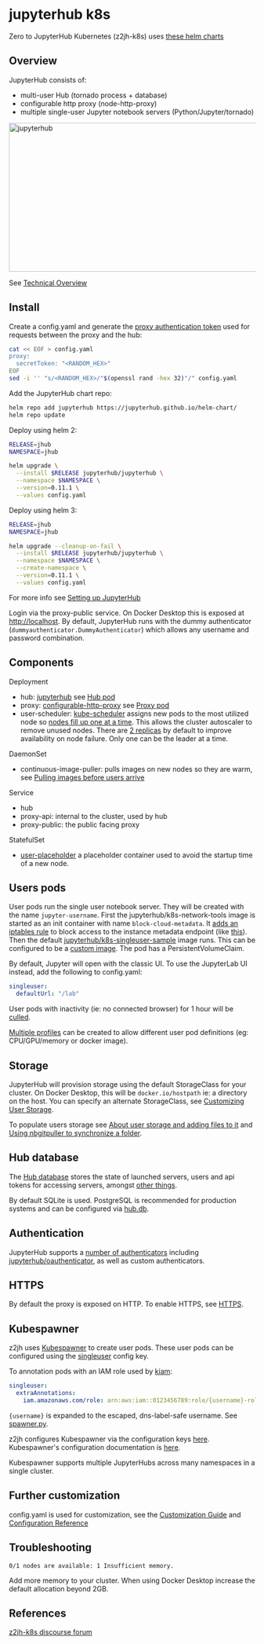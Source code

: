 # jupyterhub k8s

Zero to JupyterHub Kubernetes (z2jh-k8s) uses [these helm charts](https://github.com/jupyterhub/zero-to-jupyterhub-k8s)

## Overview

JupyterHub consists of:

- multi-user Hub (tornado process + database)
- configurable http proxy (node-http-proxy)
- multiple single-user Jupyter notebook servers (Python/Jupyter/tornado)

<!-- markdownlint-disable MD033 -->
<img src="https://zero-to-jupyterhub.readthedocs.io/en/latest/_images/architecture.png" alt="jupyterhub" width="538" height="303"/>
<!-- markdownlint-enable MD033 -->

See [Technical Overview](https://jupyterhub.readthedocs.io/en/stable/index.html)

## Install

Create a config.yaml and generate the [proxy authentication token](https://jupyterhub.readthedocs.io/en/stable/getting-started/security-basics.html?highlight=openssl#authentication-token) used for requests between the proxy and the hub:

```bash
cat << EOF > config.yaml
proxy:
  secretToken: "<RANDOM_HEX>"
EOF
sed -i '' "s/<RANDOM_HEX>/"$(openssl rand -hex 32)"/" config.yaml
```

Add the JupyterHub chart repo:

```bash
helm repo add jupyterhub https://jupyterhub.github.io/helm-chart/
helm repo update
```

Deploy using helm 2:

```bash
RELEASE=jhub
NAMESPACE=jhub

helm upgrade \
  --install $RELEASE jupyterhub/jupyterhub \
  --namespace $NAMESPACE \
  --version=0.11.1 \
  --values config.yaml
```

Deploy using helm 3:

```bash
RELEASE=jhub
NAMESPACE=jhub

helm upgrade --cleanup-on-fail \
  --install $RELEASE jupyterhub/jupyterhub \
  --namespace $NAMESPACE \
  --create-namespace \
  --version=0.11.1 \
  --values config.yaml
```

For more info see [Setting up JupyterHub](https://zero-to-jupyterhub.readthedocs.io/en/latest/setup-jupyterhub/setup-jupyterhub.html)

Login via the proxy-public service. On Docker Desktop this is exposed at [http://localhost](http://localhost). By default, JupyterHub runs with the dummy authenticator (`dummyauthenticator.DummyAuthenticator`) which allows any username and password combination.

## Components

Deployment

- hub: [jupyterhub](https://github.com/jupyterhub/jupyterhub) see [Hub pod](https://zero-to-jupyterhub.readthedocs.io/en/latest/reference/tools.html#hub-pod)
- proxy: [configurable-http-proxy](https://github.com/jupyterhub/configurable-http-proxy) see [Proxy pod](https://zero-to-jupyterhub.readthedocs.io/en/latest/reference/tools.html#proxy-pod)
- user-scheduler: [kube-scheduler](https://kubernetes.io/docs/concepts/scheduling-eviction/kube-scheduler/) assigns new pods to the most utilized node so [nodes fill up one at a time](http://z2jh.jupyter.org/en/latest/administrator/optimization.html#using-available-nodes-efficiently-the-user-scheduler). This allows the cluster autoscaler to remove unused nodes. There are [2 replicas](https://github.com/jupyterhub/zero-to-jupyterhub-k8s/pull/1272) by default to improve availability on node failure. Only one can be the leader at a time.

DaemonSet

- continuous-image-puller: pulls images on new nodes so they are warm, see [Pulling images before users arrive](https://zero-to-jupyterhub.readthedocs.io/en/latest/administrator/optimization.html#pulling-images-before-users-arrive)

Service

- hub
- proxy-api: internal to the cluster, used by hub
- proxy-public: the public facing proxy

StatefulSet

- [user-placeholder](http://z2jh.jupyter.org/en/latest/administrator/optimization.html#scaling-up-in-time-user-placeholders) a placeholder container used to avoid the startup time of a new node.

## Users pods

User pods run the single user notebook server. They will be created with the name `jupyter-username`. First the jupyterhub/k8s-network-tools image is started as an init container with name `block-cloud-metadata`. It [adds an iptables rule](https://github.com/jupyterhub/zero-to-jupyterhub-k8s/commit/81c26138cbb6cf50c893b492391302dc8bcce180) to block access to the instance metadata endpoint (like [this](https://aws.amazon.com/premiumsupport/knowledge-center/ecs-container-ec2-metadata/)). Then the default [jupyterhub/k8s-singleuser-sample](https://github.com/jupyterhub/zero-to-jupyterhub-k8s/tree/master/images/singleuser-sample) image runs. This can be configured to be a [custom image](https://zero-to-jupyterhub.readthedocs.io/en/latest/customizing/user-environment.html#choose-and-use-an-existing-docker-image). The pod has a PersistentVolumeClaim.

By default, Jupyter will open with the classic UI. To use the JupyterLab UI instead, add the following to config.yaml:

```yaml
singleuser:
  defaultUrl: "/lab"
```

User pods with inactivity (ie: no connected browser) for 1 hour will be [culled](https://zero-to-jupyterhub.readthedocs.io/en/latest/customizing/user-management.html#culling-user-pods).

[Multiple profiles](https://zero-to-jupyterhub.readthedocs.io/en/latest/customizing/user-environment.html#using-multiple-profiles-to-let-users-select-their-environment) can be created to allow different user pod definitions (eg: CPU/GPU/memory or docker image).

## Storage

JupyterHub will provision storage using the default StorageClass for your cluster. On Docker Desktop, this will be `docker.io/hostpath` ie: a directory on the host. You can specify an alternate StorageClass, see [Customizing User Storage](https://zero-to-jupyterhub.readthedocs.io/en/latest/customizing/user-storage.html).

To populate users storage see [About user storage and adding files to it](https://zero-to-jupyterhub.readthedocs.io/en/latest/customizing/user-environment.html#about-user-storage-and-adding-files-to-it) and [Using nbgitpuller to synchronize a folder](https://zero-to-jupyterhub.readthedocs.io/en/latest/customizing/user-environment.html#using-nbgitpuller-to-synchronize-a-folder).

## Hub database

The [Hub database](https://jupyterhub.readthedocs.io/en/stable/reference/database.html) stores the state of launched servers, users and api tokens for accessing servers, amongst [other things](https://github.com/jupyterhub/jupyterhub/blob/196a7fbc651779b7fa237049fc7516dc9a43332f/jupyterhub/orm.py).

By default SQLite is used. PostgreSQL is recommended for production systems and can be configured via [hub.db](https://zero-to-jupyterhub.readthedocs.io/en/latest/reference/reference.html#hub-db).

## Authentication

JupyterHub supports a [number of authenticators](https://github.com/jupyterhub/zero-to-jupyterhub-k8s/blob/76dc891a64f770eb38ab4fa8e9accd69110cb688/jupyterhub/files/hub/jupyterhub_config.py#L266) including [jupyterhub/oauthenticator](https://github.com/jupyterhub/oauthenticator), as well as custom authenticators.

## HTTPS

By default the proxy is exposed on HTTP. To enable HTTPS, see [HTTPS](https://zero-to-jupyterhub.readthedocs.io/en/latest/administrator/security.html#https).

## Kubespawner

z2jh uses [Kubespawner](https://github.com/jupyterhub/kubespawner) to create user pods. These user pods can be configured using the [singleuser](https://zero-to-jupyterhub.readthedocs.io/en/latest/reference/reference.html#singleuser) config key.

To annotation pods with an IAM role used by [kiam](https://github.com/uswitch/kiam):

```yaml
singleuser:
  extraAnnotations:
    iam.amazonaws.com/role: arn:aws:iam::0123456789:role/{username}-role
```

`{username}` is expanded to the escaped, dns-label-safe username. See [spawner.py](https://github.com/jupyterhub/kubespawner/blob/d05c8978bc154d838bbaf20c31820a4ab78e7acc/kubespawner/spawner.py#L455).

z2jh configures Kubespawner via the configuration keys [here](https://github.com/jupyterhub/zero-to-jupyterhub-k8s/blob/76dc891a64f770eb38ab4fa8e9accd69110cb688/jupyterhub/files/hub/jupyterhub_config.py#L111). Kubespawner's configuration documentation is [here](https://jupyterhub-kubespawner.readthedocs.io/en/latest/spawner.html).

Kubespawner supports multiple JupyterHubs across many namespaces in a single cluster.

## Further customization

config.yaml is used for customization, see the [Customization Guide](https://zero-to-jupyterhub.readthedocs.io/en/latest/customizing/index.html) and [Configuration Reference](https://zero-to-jupyterhub.readthedocs.io/en/latest/reference/reference.html)

## Troubleshooting

`0/1 nodes are available: 1 Insufficient memory.`

Add more memory to your cluster. When using Docker Desktop increase the default allocation beyond 2GB.

## References

[z2jh-k8s discourse forum](https://discourse.jupyter.org/c/jupyterhub/z2jh-k8s/5)
